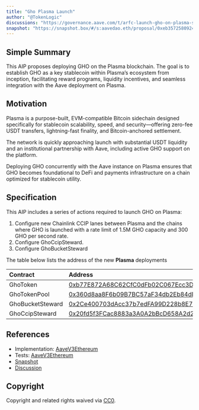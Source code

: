```yaml
---
title: "Gho Plasma Launch"
author: "@TokenLogic"
discussions: "https://governance.aave.com/t/arfc-launch-gho-on-plasma-set-aci-as-emissions-manager-for-rewards/22994"
snapshot: "https://snapshot.box/#/s:aavedao.eth/proposal/0xeb3572580924976867073ad9c8012cb9e52093c76dafebd7d3aebf318f2576fb"
---
```


## Simple Summary

This AIP proposes deploying GHO on the Plasma blockchain. The goal is to establish GHO as a key stablecoin within Plasma’s ecosystem from inception, facilitating reward programs, liquidity incentives, and seamless integration with the Aave deployment on Plasma.

## Motivation

Plasma is a purpose-built, EVM-compatible Bitcoin sidechain designed specifically for stablecoin scalability, speed, and security—offering zero-fee USDT transfers, lightning-fast finality, and Bitcoin-anchored settlement.

The network is quickly approaching launch with substantial USDT liquidity and an institutional partnership with Aave, including active GHO support on the platform.

Deploying GHO concurrently with the Aave instance on Plasma ensures that GHO becomes foundational to DeFi and payments infrastructure on a chain optimized for stablecoin utility.

## Specification

This AIP includes a series of actions required to launch GHO on Plasma:

1. Configure new Chainlink CCIP lanes between Plasma and the chains where GHO is launched with a rate limit of 1.5M GHO capacity and 300 GHO per second rate.
2. Configure GhoCcipSteward.
3. Configure GhoBucketSteward

The table below lists the address of the new **Plasma** deployments

| Contract         | Address                                                                                                                |
| :--------------- | :--------------------------------------------------------------------------------------------------------------------- |
| GhoToken         | [0xb77E872A68C62CfC0dFb02C067Ecc3DA23B4bbf3](https://plasmascan.to/address/0xb77E872A68C62CfC0dFb02C067Ecc3DA23B4bbf3) |
| GhoTokenPool     | [0x360d8aa8F6b09B7BC57aF34db2Eb84dD87bf4d12](https://plasmascan.to/address/0x360d8aa8F6b09B7BC57aF34db2Eb84dD87bf4d12) |
| GhoBucketSteward | [0x2Ce400703dAcc37b7edFA99D228b8E70a4d3831B](https://plasmascan.to/address/0x2Ce400703dAcc37b7edFA99D228b8E70a4d3831B) |
| GhoCcipSteward   | [0x20fd5f3FCac8883a3A0A2bBcD658A2d2c6EFa6B6](https://plasmascan.to/address/0x20fd5f3FCac8883a3A0A2bBcD658A2d2c6EFa6B6) |

## References

- Implementation: [AaveV3Ethereum](https://github.com/bgd-labs/aave-proposals-v3/blob/d443430284364cc940ab062f2423a016b3e8eb0a/src/20250921_AaveV3Ethereum_GhoPlasmaLaunch/AaveV3Ethereum_GhoPlasmaLaunch_20250921.sol)
- Tests: [AaveV3Ethereum](https://github.com/bgd-labs/aave-proposals-v3/blob/d443430284364cc940ab062f2423a016b3e8eb0a/src/20250921_AaveV3Ethereum_GhoPlasmaLaunch/AaveV3Ethereum_GhoPlasmaLaunch_20250921.t.sol)
- [Snapshot](https://snapshot.box/#/s:aavedao.eth/proposal/0xeb3572580924976867073ad9c8012cb9e52093c76dafebd7d3aebf318f2576fb)
- [Discussion](https://governance.aave.com/t/arfc-launch-gho-on-plasma-set-aci-as-emissions-manager-for-rewards/22994)

## Copyright

Copyright and related rights waived via [CC0](https://creativecommons.org/publicdomain/zero/1.0/).
